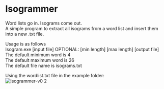 # Isogrammer
Word lists go in. Isograms come out.  
A simple program to extract all isograms from a word list and insert them into a new .txt file.

Usage is as follows  
Isogram.exe [input file] OPTIONAL: [min length] [max length] [output file]  
The default minimum word is 4  
The default maximum word is 26  
The default file name is isograms.txt

Using the wordlist.txt file in the example folder:  
![isogrammer-v0 2](https://cloud.githubusercontent.com/assets/2692096/12510732/f85fea3e-c103-11e5-964a-945a97493fc8.png)
